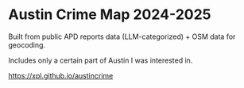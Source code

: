 # Austin Crime Map 2024-2025

Built from public APD reports data (LLM-categorized) + OSM data for geocoding.

Includes only a certain part of Austin I was interested in.

https://xpl.github.io/austincrime
